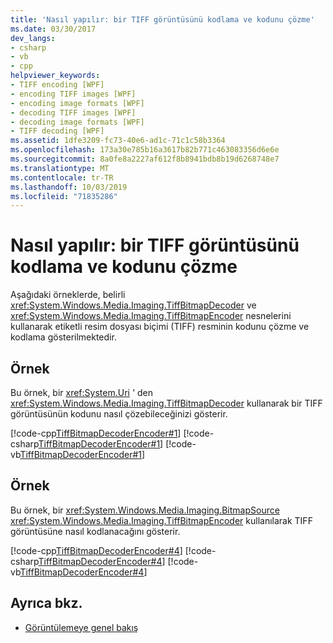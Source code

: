 ```yaml
---
title: 'Nasıl yapılır: bir TIFF görüntüsünü kodlama ve kodunu çözme'
ms.date: 03/30/2017
dev_langs:
- csharp
- vb
- cpp
helpviewer_keywords:
- TIFF encoding [WPF]
- encoding TIFF images [WPF]
- encoding image formats [WPF]
- decoding TIFF images [WPF]
- decoding image formats [WPF]
- TIFF decoding [WPF]
ms.assetid: 1dfe3209-fc73-40e6-ad1c-71c1c58b3364
ms.openlocfilehash: 173a30e785b16a3617b82b771c463083356d6e6e
ms.sourcegitcommit: 8a0fe8a2227af612f8b8941bdb8b19d6268748e7
ms.translationtype: MT
ms.contentlocale: tr-TR
ms.lasthandoff: 10/03/2019
ms.locfileid: "71835286"
---
```

# <a name="how-to-encode-and-decode-a-tiff-image"></a>Nasıl yapılır: bir TIFF görüntüsünü kodlama ve kodunu çözme
Aşağıdaki örneklerde, belirli <xref:System.Windows.Media.Imaging.TiffBitmapDecoder> ve <xref:System.Windows.Media.Imaging.TiffBitmapEncoder> nesnelerini kullanarak etiketli resim dosyası biçimi (TIFF) resminin kodunu çözme ve kodlama gösterilmektedir.  
  
## <a name="example"></a>Örnek  
 Bu örnek, bir <xref:System.Uri> ' den <xref:System.Windows.Media.Imaging.TiffBitmapDecoder> kullanarak bir TIFF görüntüsünün kodunu nasıl çözebileceğinizi gösterir.  
  
 [!code-cpp[TiffBitmapDecoderEncoder#1](~/samples/snippets/cpp/VS_Snippets_Wpf/TiffBitmapDecoderEncoder/CPP/TiffEncoderDecoder.cpp#1)]
 [!code-csharp[TiffBitmapDecoderEncoder#1](~/samples/snippets/csharp/VS_Snippets_Wpf/TiffBitmapDecoderEncoder/CSharp/TiffEncoderDecoder.cs#1)]
 [!code-vb[TiffBitmapDecoderEncoder#1](~/samples/snippets/visualbasic/VS_Snippets_Wpf/TiffBitmapDecoderEncoder/VB/TiffEncoderDecoder.vb#1)]  
  
## <a name="example"></a>Örnek  
 Bu örnek, bir <xref:System.Windows.Media.Imaging.BitmapSource> <xref:System.Windows.Media.Imaging.TiffBitmapEncoder> kullanılarak TIFF görüntüsüne nasıl kodlanacağını gösterir.  
  
 [!code-cpp[TiffBitmapDecoderEncoder#4](~/samples/snippets/cpp/VS_Snippets_Wpf/TiffBitmapDecoderEncoder/CPP/TiffEncoderDecoder.cpp#4)]
 [!code-csharp[TiffBitmapDecoderEncoder#4](~/samples/snippets/csharp/VS_Snippets_Wpf/TiffBitmapDecoderEncoder/CSharp/TiffEncoderDecoder.cs#4)]
 [!code-vb[TiffBitmapDecoderEncoder#4](~/samples/snippets/visualbasic/VS_Snippets_Wpf/TiffBitmapDecoderEncoder/VB/TiffEncoderDecoder.vb#4)]  
  
## <a name="see-also"></a>Ayrıca bkz.

- [Görüntülemeye genel bakış](imaging-overview.md)
